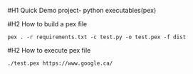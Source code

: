 #H1 Quick Demo project-  python executables(pex)


#H2 How to build a pex file 
```shell
pex . -r requirements.txt -c test.py -o test.pex -f dist
```

#H2 How to execute pex file
```shell
./test.pex https://www.google.ca/ 
```
